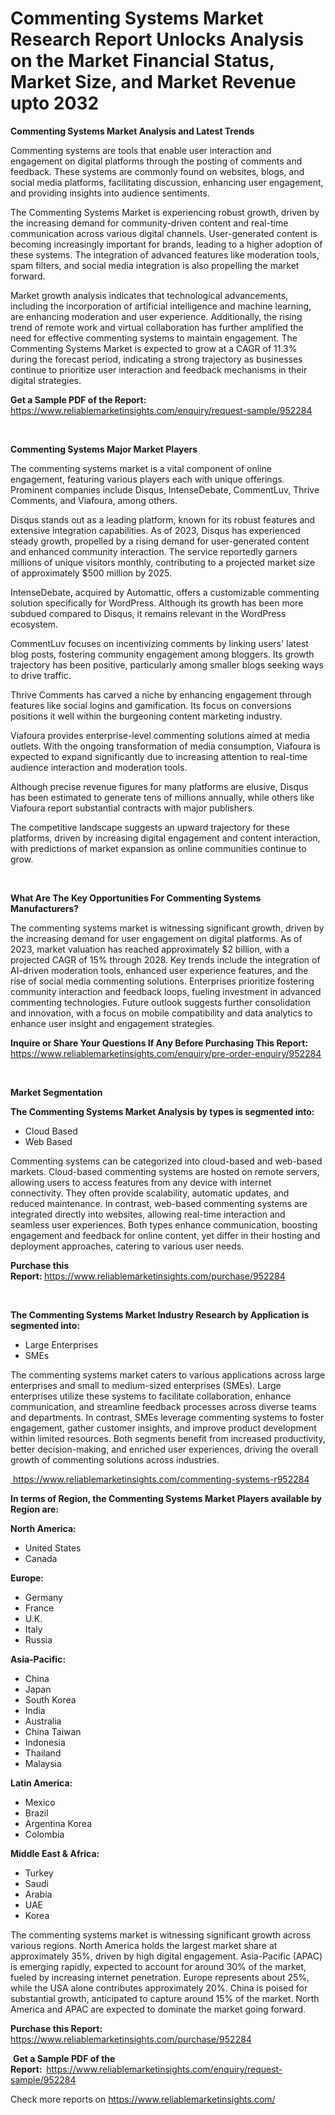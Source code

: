 <p><h1>Commenting Systems Market Research Report Unlocks Analysis on the Market Financial Status, Market Size, and Market Revenue upto 2032</h1></p><p><strong>Commenting Systems Market Analysis and Latest Trends</strong></p>
<p><p>Commenting systems are tools that enable user interaction and engagement on digital platforms through the posting of comments and feedback. These systems are commonly found on websites, blogs, and social media platforms, facilitating discussion, enhancing user engagement, and providing insights into audience sentiments.</p><p>The Commenting Systems Market is experiencing robust growth, driven by the increasing demand for community-driven content and real-time communication across various digital channels. User-generated content is becoming increasingly important for brands, leading to a higher adoption of these systems. The integration of advanced features like moderation tools, spam filters, and social media integration is also propelling the market forward.</p><p>Market growth analysis indicates that technological advancements, including the incorporation of artificial intelligence and machine learning, are enhancing moderation and user experience. Additionally, the rising trend of remote work and virtual collaboration has further amplified the need for effective commenting systems to maintain engagement. The Commenting Systems Market is expected to grow at a CAGR of 11.3% during the forecast period, indicating a strong trajectory as businesses continue to prioritize user interaction and feedback mechanisms in their digital strategies.</p></p>
<p><strong>Get a Sample PDF of the Report:&nbsp;</strong> <a href="https://www.reliablemarketinsights.com/enquiry/request-sample/952284?utm_campaign=2891&utm_medium=2&utm_source=Github&utm_content=ia&utm_term=06032025&utm_id=commenting-systems">https://www.reliablemarketinsights.com/enquiry/request-sample/952284</a></p>
<p>&nbsp;</p>
<p><strong>Commenting Systems Major Market Players</strong></p>
<p><p>The commenting systems market is a vital component of online engagement, featuring various players each with unique offerings. Prominent companies include Disqus, IntenseDebate, CommentLuv, Thrive Comments, and Viafoura, among others.</p><p>Disqus stands out as a leading platform, known for its robust features and extensive integration capabilities. As of 2023, Disqus has experienced steady growth, propelled by a rising demand for user-generated content and enhanced community interaction. The service reportedly garners millions of unique visitors monthly, contributing to a projected market size of approximately $500 million by 2025.</p><p>IntenseDebate, acquired by Automattic, offers a customizable commenting solution specifically for WordPress. Although its growth has been more subdued compared to Disqus, it remains relevant in the WordPress ecosystem. </p><p>CommentLuv focuses on incentivizing comments by linking users' latest blog posts, fostering community engagement among bloggers. Its growth trajectory has been positive, particularly among smaller blogs seeking ways to drive traffic.</p><p>Thrive Comments has carved a niche by enhancing engagement through features like social logins and gamification. Its focus on conversions positions it well within the burgeoning content marketing industry.</p><p>Viafoura provides enterprise-level commenting solutions aimed at media outlets. With the ongoing transformation of media consumption, Viafoura is expected to expand significantly due to increasing attention to real-time audience interaction and moderation tools.</p><p>Although precise revenue figures for many platforms are elusive, Disqus has been estimated to generate tens of millions annually, while others like Viafoura report substantial contracts with major publishers.</p><p>The competitive landscape suggests an upward trajectory for these platforms, driven by increasing digital engagement and content interaction, with predictions of market expansion as online communities continue to grow.</p></p>
<p>&nbsp;</p>
<p><strong>What Are The Key Opportunities For Commenting Systems Manufacturers?</strong></p>
<p><p>The commenting systems market is witnessing significant growth, driven by the increasing demand for user engagement on digital platforms. As of 2023, market valuation has reached approximately $2 billion, with a projected CAGR of 15% through 2028. Key trends include the integration of AI-driven moderation tools, enhanced user experience features, and the rise of social media commenting solutions. Enterprises prioritize fostering community interaction and feedback loops, fueling investment in advanced commenting technologies. Future outlook suggests further consolidation and innovation, with a focus on mobile compatibility and data analytics to enhance user insight and engagement strategies.</p></p>
<p><strong>Inquire or Share Your Questions If Any Before Purchasing This Report:</strong> <a href="https://www.reliablemarketinsights.com/enquiry/pre-order-enquiry/952284?utm_campaign=2891&utm_medium=2&utm_source=Github&utm_content=ia&utm_term=06032025&utm_id=commenting-systems">https://www.reliablemarketinsights.com/enquiry/pre-order-enquiry/952284</a></p>
<p>&nbsp;</p>
<p><strong>Market Segmentation</strong></p>
<p><strong>The Commenting Systems Market Analysis by types is segmented into:</strong></p>
<p><ul><li>Cloud Based</li><li>Web Based</li></ul></p>
<p><p>Commenting systems can be categorized into cloud-based and web-based markets. Cloud-based commenting systems are hosted on remote servers, allowing users to access features from any device with internet connectivity. They often provide scalability, automatic updates, and reduced maintenance. In contrast, web-based commenting systems are integrated directly into websites, allowing real-time interaction and seamless user experiences. Both types enhance communication, boosting engagement and feedback for online content, yet differ in their hosting and deployment approaches, catering to various user needs.</p></p>
<p><strong>Purchase this Report:&nbsp;</strong><a href="https://www.reliablemarketinsights.com/purchase/952284?utm_campaign=2891&utm_medium=2&utm_source=Github&utm_content=ia&utm_term=06032025&utm_id=commenting-systems">https://www.reliablemarketinsights.com/purchase/952284</a></p>
<p>&nbsp;</p>
<p><strong>The Commenting Systems Market Industry Research by Application is segmented into:</strong></p>
<p><ul><li>Large Enterprises</li><li>SMEs</li></ul></p>
<p><p>The commenting systems market caters to various applications across large enterprises and small to medium-sized enterprises (SMEs). Large enterprises utilize these systems to facilitate collaboration, enhance communication, and streamline feedback processes across diverse teams and departments. In contrast, SMEs leverage commenting systems to foster engagement, gather customer insights, and improve product development within limited resources. Both segments benefit from increased productivity, better decision-making, and enriched user experiences, driving the overall growth of commenting solutions across industries.</p></p>
<p><a href="https://www.reliablemarketinsights.com/commenting-systems-r952284?utm_campaign=2891&utm_medium=2&utm_source=Github&utm_content=ia&utm_term=06032025&utm_id=commenting-systems">&nbsp;https://www.reliablemarketinsights.com/commenting-systems-r952284</a></p>
<p><strong>In terms of Region, the Commenting Systems Market Players available by Region are:</strong></p>
<p>
    <p> <strong> North America: </strong>
        <ul>
            <li>United States</li>
            <li>Canada</li>
        </ul>
        </p> 
    <p> <strong> Europe: </strong>
        <ul>
            <li>Germany</li>
            <li>France</li>
            <li>U.K.</li>
            <li>Italy</li>
            <li>Russia</li>
        </ul>
        </p> 
    <p> <strong> Asia-Pacific: </strong>
        <ul>
            <li>China</li>
            <li>Japan</li>
            <li>South Korea</li>
            <li>India</li>
            <li>Australia</li>
            <li>China Taiwan</li>
            <li>Indonesia</li>
            <li>Thailand</li>
            <li>Malaysia</li>
        </ul>
        </p> 
    <p> <strong> Latin America: </strong>
        <ul>
            <li>Mexico</li>
            <li>Brazil</li>
            <li>Argentina Korea</li>
            <li>Colombia</li>
        </ul>
        </p> 
    <p> <strong> Middle East & Africa: </strong>
        <ul>
            <li>Turkey</li>
            <li>Saudi</li>
            <li>Arabia</li>
            <li>UAE</li>
            <li>Korea</li>
        </ul>
    </p>
    </p>
<p><p>The commenting systems market is witnessing significant growth across various regions. North America holds the largest market share at approximately 35%, driven by high digital engagement. Asia-Pacific (APAC) is emerging rapidly, expected to account for around 30% of the market, fueled by increasing internet penetration. Europe represents about 25%, while the USA alone contributes approximately 20%. China is poised for substantial growth, anticipated to capture around 15% of the market. North America and APAC are expected to dominate the market going forward.</p></p>
<p><strong>Purchase this Report: </strong><a href="https://www.reliablemarketinsights.com/purchase/952284?utm_campaign=2891&utm_medium=2&utm_source=Github&utm_content=ia&utm_term=06032025&utm_id=commenting-systems">https://www.reliablemarketinsights.com/purchase/952284</a></p>
<p>&nbsp;<strong>Get a Sample PDF of the Report:&nbsp;&nbsp;</strong><a href="https://www.reliablemarketinsights.com/enquiry/request-sample/952284?utm_campaign=2891&utm_medium=2&utm_source=Github&utm_content=ia&utm_term=06032025&utm_id=commenting-systems">https://www.reliablemarketinsights.com/enquiry/request-sample/952284</a></p>
<p><strong></strong></p>
<p>Check more reports on <a href="https://www.reliablemarketinsights.com/?utm_campaign=2891&utm_medium=2&utm_source=Github&utm_content=ia&utm_term=06032025&utm_id=commenting-systems">https://www.reliablemarketinsights.com/</a></p>
